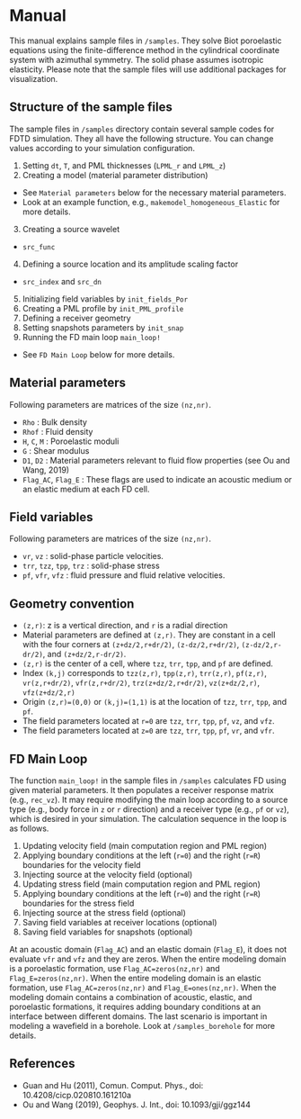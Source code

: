 # Manual  
This manual explains sample files in `/samples`. They solve Biot poroelastic equations using the finite-difference method in the cylindrical coordinate system with azimuthal symmetry. The solid phase assumes isotropic elasticity. Please note that the sample files will use additional packages for visualization.

## Structure of the sample files
The sample files in `/samples` directory contain several sample codes for FDTD simulation. They all have the following structure. You can change values according to your simulation configuration.

1. Setting `dt`, `T`, and PML thicknesses (`LPML_r` and `LPML_z`)
2. Creating a model (material parameter distribution)
  - See `Material parameters` below for the necessary material parameters.
  - Look at an example function, e.g., `makemodel_homogeneous_Elastic` for more details.
3. Creating a source wavelet
  - `src_func`
4. Defining a source location and its amplitude scaling factor
  - `src_index` and `src_dn`
5. Initializing field variables by `init_fields_Por`
6. Creating a PML profile by `init_PML_profile`
7. Defining a receiver geometry
8. Setting snapshots parameters by `init_snap`
9. Running the FD main loop `main_loop!`
  - See `FD Main Loop` below for more details.

## Material parameters
Following parameters are matrices of the size `(nz,nr)`.
 - `Rho` : Bulk density
 - `Rhof` : Fluid density
 - `H`, `C`, `M` : Poroelastic moduli
 - `G` : Shear modulus
 - `D1`, `D2` : Material parameters relevant to fluid flow properties (see Ou and Wang, 2019)
 - `Flag_AC`, `Flag_E` : These flags are used to indicate an acoustic medium or an elastic medium at each FD cell.

## Field variables
Following parameters are matrices of the size `(nz,nr)`.
- `vr`, `vz` : solid-phase particle velocities.
- `trr`, `tzz`, `tpp`, `trz` : solid-phase stress
- `pf`, `vfr`, `vfz` : fluid pressure and fluid relative velocities.

## Geometry convention
- `(z,r)`: z is a vertical direction, and `r` is a radial direction
- Material parameters are defined at `(z,r)`. They are constant in a cell with the four corners at `(z+dz/2,r+dr/2)`, `(z-dz/2,r+dr/2)`, `(z-dz/2,r-dr/2)`, and `(z+dz/2,r-dr/2)`.
- `(z,r)` is the center of a cell, where `tzz`, `trr`, `tpp`, and `pf` are defined.
- Index `(k,j)` corresponds to `tzz(z,r)`, `tpp(z,r)`, `trr(z,r)`, `pf(z,r)`, `vr(z,r+dr/2)`, `vfr(z,r+dr/2)`, `trz(z+dz/2,r+dr/2)`, `vz(z+dz/2,r)`, `vfz(z+dz/2,r)`
- Origin `(z,r)=(0,0)` or `(k,j)=(1,1)` is at the location of `tzz`, `trr`, `tpp`, and `pf`.
- The field parameters located at `r=0` are `tzz`, `trr`, `tpp`, `pf`, `vz`, and `vfz`.
- The field parameters located at `z=0` are `tzz`, `trr`, `tpp`, `pf`, `vr`, and `vfr`.

## FD Main Loop
The function `main_loop!` in the sample files in `/samples` calculates FD using given material parameters. It then populates a receiver response matrix (e.g., `rec_vz`). It may require modifying the main loop according to a source type (e.g., body force in `z` or `r` direction) and a receiver type (e.g., `pf` or `vz`), which is desired in your simulation. The calculation sequence in the loop is as follows.
1. Updating velocity field (main computation region and PML region)
2. Applying boundary conditions at the left (`r=0`) and the right (`r=R`) boundaries for the velocity field
3. Injecting source at the velocity field (optional)
4. Updating stress field (main computation region and PML region)
5. Applying boundary conditions at the left (`r=0`) and the right (`r=R`) boundaries for the stress field
6. Injecting source at the stress field (optional)
7. Saving field variables at receiver locations (optional)
8. Saving field variables for snapshots (optional)

At an acoustic domain (`Flag_AC`) and an elastic domain (`Flag_E`), it does not evaluate `vfr` and `vfz` and they are zeros. When the entire modeling domain is a poroelastic formation, use `Flag_AC=zeros(nz,nr)` and `Flag_E=zeros(nz,nr)`. When the entire modeling domain is an elastic formation, use `Flag_AC=zeros(nz,nr)` and `Flag_E=ones(nz,nr)`. When the modeling domain contains a combination of acoustic, elastic, and poroelastic formations, it requires adding boundary conditions at an interface between different domains. The last scenario is important in modeling a wavefield in a borehole. Look at `/samples_borehole` for more details.

## References
- Guan and Hu (2011), Comun. Comput. Phys., doi: 10.4208/cicp.020810.161210a
- Ou and Wang (2019), Geophys. J. Int., doi: 10.1093/gji/ggz144
